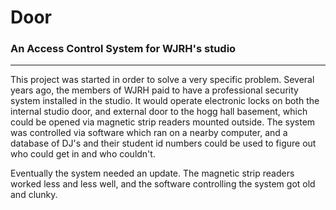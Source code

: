 # Door

### An Access Control System for WJRH's studio
---

This project was started in order to solve a very specific problem. Several years ago, the members of WJRH paid to have a professional security system installed in the studio. It would operate electronic locks on both the internal studio door, and external door to the hogg hall basement, which could be opened via magnetic strip readers mounted outside. The system was controlled via software which ran on a nearby computer, and a database of DJ's and their student id numbers could be used to figure out who could get in and who couldn't.

Eventually the system needed an update. The magnetic strip readers worked less and less well, and the software controlling the system got old and clunky.
